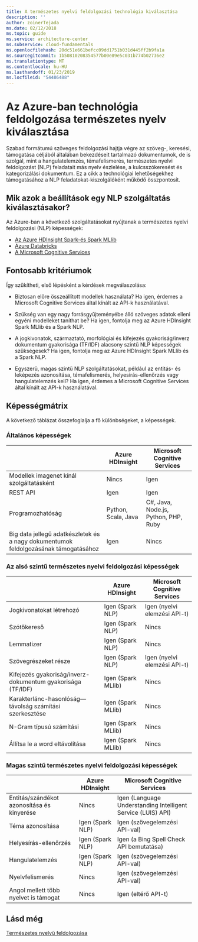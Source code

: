 ```yaml
---
title: A természetes nyelvi feldolgozási technológia kiválasztása
description: ''
author: zoinerTejada
ms.date: 02/12/2018
ms.topic: guide
ms.service: architecture-center
ms.subservice: cloud-fundamentals
ms.openlocfilehash: 20dc51e661befcc09dd1751b031d445ff2b9fa1a
ms.sourcegitcommit: 1b50810208354577b00e89e5c031b774b02736e2
ms.translationtype: MT
ms.contentlocale: hu-HU
ms.lasthandoff: 01/23/2019
ms.locfileid: "54486488"
---
```

# <a name="choosing-a-natural-language-processing-technology-in-azure"></a>Az Azure-ban technológia feldolgozása természetes nyelv kiválasztása

Szabad formátumú szöveges feldolgozási hajtja végre az szöveg-, keresési, támogatása céljából általában bekezdéseit tartalmazó dokumentumok, de is szolgál, mint a hangulatelemzés, témafelismerés, természetes nyelvi feldolgozást (NLP) feladatait más nyelv észlelése, a kulcsszókeresést és kategorizálási dokumentum. Ez a cikk a technológiai lehetőségekhez támogatásához a NLP feladatokat-kiszolgálóként működő összpontosít.

<!-- markdownlint-disable MD026 -->

## <a name="what-are-your-options-when-choosing-an-nlp-service"></a>Mik azok a beállítások egy NLP szolgáltatás kiválasztásakor?

<!-- markdownlint-enable MD026 -->

Az Azure-ban a következő szolgáltatásokat nyújtanak a természetes nyelvi feldolgozási (NLP) képességek:

- [Az Azure HDInsight Spark-és Spark MLlib](/azure/hdinsight/spark/apache-spark-overview)
- [Azure Databricks](/azure/azure-databricks/what-is-azure-databricks)
- [A Microsoft Cognitive Services](/azure/cognitive-services/welcome)

## <a name="key-selection-criteria"></a>Fontosabb kritériumok

Így szűkítheti, első lépésként a kérdések megválaszolása:

- Biztosan előre összeállított modellek használata? Ha igen, érdemes a Microsoft Cognitive Services által kínált az API-k használatával.

- Szükség van egy nagy forrásgyűjteményébe álló szöveges adatok elleni egyéni modelleket taníthat be? Ha igen, fontolja meg az Azure HDInsight Spark MLlib és a Spark NLP.

- A jogkivonatok, származtató, morfológiai és kifejezés gyakoriság/inverz dokumentum gyakorisága (TF/IDF) alacsony szintű NLP képességek szükségesek? Ha igen, fontolja meg az Azure HDInsight Spark MLlib és a Spark NLP.

- Egyszerű, magas szintű NLP szolgáltatásokat, például az entitás- és leképezés azonosítása, témafelismerés, helyesírás-ellenőrzés vagy hangulatelemzés kell? Ha igen, érdemes a Microsoft Cognitive Services által kínált az API-k használatával.

## <a name="capability-matrix"></a>Képességmátrix

A következő táblázat összefoglalja a fő különbségeket, a képességek.

### <a name="general-capabilities"></a>Általános képességek

| | Azure HDInsight | Microsoft Cognitive Services |
| --- | --- | --- |
| Modellek imagenet kínál szolgáltatásként | Nincs | Igen |
| REST API | Igen | Igen |
| Programozhatóság | Python, Scala, Java | C#, Java, Node.js, Python, PHP, Ruby |
| Big data jellegű adatkészletek és a nagy dokumentumok feldolgozásának támogatásához | Igen | Nincs |

### <a name="low-level-natural-language-processing-capabilities"></a>Az alsó szintű természetes nyelvi feldolgozási képességek

| | Azure HDInsight | Microsoft Cognitive Services |  
| --- | --- | --- |
| Jogkivonatokat létrehozó | Igen (Spark NLP) | Igen (nyelvi elemzési API-t) |
| Szótőkereső | Igen (Spark NLP) | Nincs |
| Lemmatizer | Igen (Spark NLP) | Nincs |
| Szövegrészeket része | Igen (Spark NLP) | Igen (nyelvi elemzési API-t) |
| Kifejezés gyakoriság/inverz-dokumentum gyakorisága (TF/IDF) | Igen (Spark MLlib) | Nincs |
| Karakterlánc-hasonlóság&mdash;távolság számítási szerkesztése | Igen (Spark MLlib) | Nincs |
| N-Gram típusú számítási | Igen (Spark MLlib) | Nincs |
| Állítsa le a word eltávolítása | Igen (Spark MLlib) | Nincs |

### <a name="high-level-natural-language-processing-capabilities"></a>Magas szintű természetes nyelvi feldolgozási képességek

| | Azure HDInsight | Microsoft Cognitive Services |
| --- | --- | --- |
| Entitás/szándékot azonosítása és kinyerése | Nincs | Igen (Language Understanding Intelligent Service (LUIS) API) |
| Téma azonosítása | Igen (Spark NLP) | Igen (szövegelemzési API-val) |
| Helyesírás-ellenőrzés | Igen (Spark NLP) | Igen (a Bing Spell Check API bemutatása) |
| Hangulatelemzés | Igen (Spark NLP) | Igen (szövegelemzési API-val) |
| Nyelvfelismerés | Nincs | Igen (szövegelemzési API-val) |
| Angol mellett több nyelvet is támogat | Nincs | Igen (eltérő API-t) |

## <a name="see-also"></a>Lásd még

[Természetes nyelvű feldolgozása](../scenarios/natural-language-processing.md)
